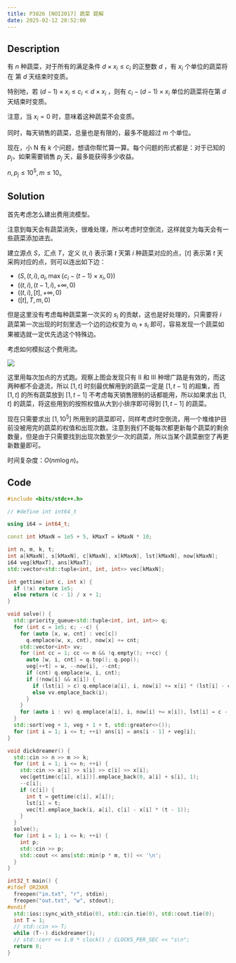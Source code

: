 ```yaml
---
title: P3826 [NOI2017] 蔬菜 题解
date: 2025-02-12 20:52:00
---
```


## Description

有 $n$ 种蔬菜，对于所有的满足条件 $d\times x_i \leq c_i$ 的正整数 $d$ ，有 $x_i$ 个单位的蔬菜将在 第 $d$ 天结束时变质。

特别地，若 $(d - 1)\times x_i \leq c_i < d\times x_i$ ，则有 $c_i - (d - 1)\times x_i$ 单位的蔬菜将在第 $d$ 天结束时变质。

注意，当 $x_i = 0$ 时，意味着这种蔬菜不会变质。

同时，每天销售的蔬菜，总量也是有限的，最多不能超过 $m$ 个单位。

现在，小 N 有 $k$ 个问题，想请你帮忙算一算。每个问题的形式都是：对于已知的 $p_j$，如果需要销售 $p_j$ 天，最多能获得多少收益。

$n,p_j\leq 10^5,m\leq 10$。

## Solution

首先考虑怎么建出费用流模型。

注意到每天会有蔬菜消失，很难处理，所以考虑时空倒流，这样就变为每天会有一些蔬菜添加进去。

建立源点 $S$，汇点 $T$，定义 $(t,i)$ 表示第 $t$ 天第 $i$ 种蔬菜对应的点，$[t]$ 表示第 $t$ 天采购对应的点，则可以连出如下边：

- $(S,(t,i),a_i,\max\{c_i-(t-1)\times x_i,0\})$
- $((t,i),(t-1,i),+\infty,0)$
- $((t,i),[t],+\infty,0)$
- $([t],T,m,0)$

但是这里没有考虑每种蔬菜第一次买的 $s_i$ 的贡献，这也是好处理的，只需要将 $i$ 蔬菜第一次出现的时刻里选一个边的边权变为 $a_i+s_i$ 即可，容易发现一个蔬菜如果被选就一定优先选这个特殊边。

考虑如何模拟这个费用流。

![](https://cdn.luogu.com.cn/upload/image_hosting/a9qvsm06.png)

这里用每次加点的方式跑。观察上图会发现只有 II 和 III 种增广路是有效的，而这两种都不会退流，所以 $[1,t]$ 时刻最优解用到的蔬菜一定是 $[1,t-1]$ 的超集，而 $[1,t]$ 的所有蔬菜放到 $[1,t-1]$ 不考虑每天销售限制的话都能用，所以如果求出 $[1,t]$ 的蔬菜，将这些用到的按照权值从大到小排序即可得到 $[1,t-1]$ 的蔬菜。

现在只需要求出 $[1,10^5]$ 所用到的蔬菜即可，同样考虑时空倒流，用一个堆维护目前没被用完的蔬菜的权值和出现次数。注意到我们不能每次都更新每个蔬菜的剩余数量，但是由于只需要找到出现次数至少一次的蔬菜，所以当某个蔬菜删空了再更新数量即可。

时间复杂度：$O(nm\log n)$。

## Code

```cpp
#include <bits/stdc++.h>

// #define int int64_t

using i64 = int64_t;

const int kMaxN = 1e5 + 5, kMaxT = kMaxN * 10;

int n, m, k, t;
int a[kMaxN], s[kMaxN], c[kMaxN], x[kMaxN], lst[kMaxN], now[kMaxN];
i64 veg[kMaxT], ans[kMaxT];
std::vector<std::tuple<int, int, int>> vec[kMaxN];

int gettime(int c, int x) {
  if (!x) return 1e5;
  else return (c - 1) / x + 1;
}

void solve() {
  std::priority_queue<std::tuple<int, int, int>> q;
  for (int c = 1e5; c; --c) {
    for (auto [x, w, cnt] : vec[c])
      q.emplace(w, x, cnt), now[x] += cnt;
    std::vector<int> vv;
    for (int cc = 1; cc <= m && !q.empty(); ++cc) {
      auto [w, i, cnt] = q.top(); q.pop();
      veg[++t] = w, --now[i], --cnt;
      if (cnt) q.emplace(w, i, cnt);
      if (!now[i] && x[i]) {
        if (lst[i] > c) q.emplace(a[i], i, now[i] += x[i] * (lst[i] - c)), lst[i] = c;
        else vv.emplace_back(i);
      }
    }
    for (auto i : vv) q.emplace(a[i], i, now[i] += x[i]), lst[i] = c - 1;
  }
  std::sort(veg + 1, veg + 1 + t, std::greater<>());
  for (int i = 1; i <= t; ++i) ans[i] = ans[i - 1] + veg[i];
}

void dickdreamer() {
  std::cin >> n >> m >> k;
  for (int i = 1; i <= n; ++i) {
    std::cin >> a[i] >> s[i] >> c[i] >> x[i];
    vec[gettime(c[i], x[i])].emplace_back(0, a[i] + s[i], 1);
    --c[i];
    if (c[i]) {
      int t = gettime(c[i], x[i]);
      lst[i] = t;
      vec[t].emplace_back(i, a[i], c[i] - x[i] * (t - 1));
    }
  }
  solve();
  for (int i = 1; i <= k; ++i) {
    int p;
    std::cin >> p;
    std::cout << ans[std::min(p * m, t)] << '\n';
  }
}

int32_t main() {
#ifdef ORZXKR
  freopen("in.txt", "r", stdin);
  freopen("out.txt", "w", stdout);
#endif
  std::ios::sync_with_stdio(0), std::cin.tie(0), std::cout.tie(0);
  int T = 1;
  // std::cin >> T;
  while (T--) dickdreamer();
  // std::cerr << 1.0 * clock() / CLOCKS_PER_SEC << "s\n";
  return 0;
}
```